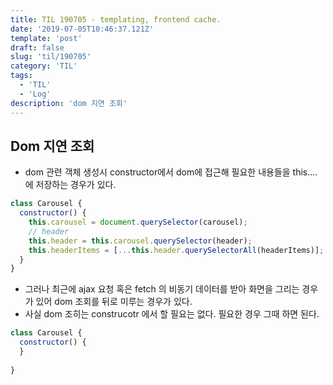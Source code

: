 ```yaml
---
title: TIL 190705 - templating, frontend cache. 
date: '2019-07-05T10:46:37.121Z'
template: 'post'
draft: false
slug: 'til/190705'
category: 'TIL'
tags:
  - 'TIL'
  - 'Log'
description: 'dom 지연 조회'
---
```


## Dom 지연 조회

- dom 관련 객체 생성시 constructor에서 dom에 접근해 필요한 내용들을 this.... 에 저장하는 경우가 있다.

```js
class Carousel {
  constructor() {
    this.carousel = document.querySelector(carousel);
    // header
    this.header = this.carousel.querySelector(header);
    this.headerItems = [...this.header.querySelectorAll(headerItems)];
  }
}
```

- 그러나 최근에 ajax 요청 혹은 fetch 의 비동기 데이터를 받아 화면을 그리는 경우가 있어 dom 조회를 뒤로 미루는 경우가 있다. 
- 사실 dom 조히는 construcotr 에서 할 필요는 없다. 필요한 경우 그때 하면 된다. 

```js
class Carousel {
  constructor() {
  }
  
}

```

